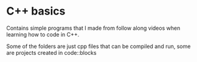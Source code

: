 # C++ basics
Contains simple programs that I made from follow along videos when learning how to code in C++.

Some of the folders are just cpp files that can be compiled and run, some are projects created in code::blocks
